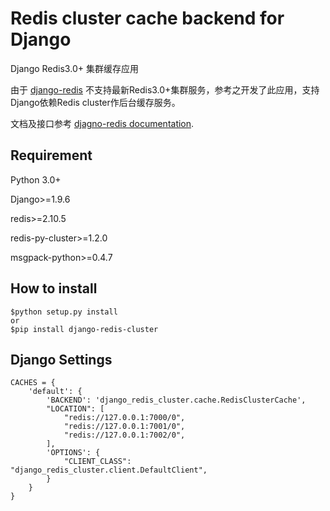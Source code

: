 # Redis cluster cache backend for Django

Django Redis3.0+ 集群缓存应用

由于 [django-redis](https://github.com/niwinz/django-redis) 不支持最新Redis3.0+集群服务，参考之开发了此应用，支持Django依赖Redis cluster作后台缓存服务。

文档及接口参考 [djagno-redis documentation](http://niwinz.github.io/django-redis/latest/).

## Requirement

Python 3.0+

Django>=1.9.6

redis>=2.10.5

redis-py-cluster>=1.2.0

msgpack-python>=0.4.7

## How to install

```
$python setup.py install
or
$pip install django-redis-cluster
```

## Django Settings

>
```
CACHES = {
    'default': {
        'BACKEND': 'django_redis_cluster.cache.RedisClusterCache',
        "LOCATION": [
            "redis://127.0.0.1:7000/0",
            "redis://127.0.0.1:7001/0",
            "redis://127.0.0.1:7002/0",
        ],
        'OPTIONS': {
            "CLIENT_CLASS": "django_redis_cluster.client.DefaultClient",
        }
    }
}
```
